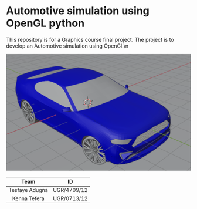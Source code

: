 # Automotive simulation using OpenGL python
This repository is for a Graphics course final project. The project is to develop an Automotive simulation using OpenGl.\n

![Automotive-simulation](image.PNG)

|   Team             | ID          |
|:------------------:|:-----------:|
| Tesfaye Adugna     |UGR/4709/12  |
| Kenna Tefera       |UGR/0713/12  |